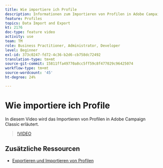 ```yaml
---
title: Wie importiere ich Profile
description: Informationen zum Importieren von Profilen in Adobe Campaign Classic
feature: Profiles
topics: Data Import and Export
kt: 2176
doc-type: feature video
activity: use
team: TM
role: Business Practitioner, Administrator, Developer
level: Beginner
exl-id: 373c0247-fd72-4c36-b2d6-cb758dc72492
translation-type: tm+mt
source-git-commit: 15811ffa49770a8cc5ff59c8f477029c96425074
workflow-type: tm+mt
source-wordcount: '45'
ht-degree: 24%

---
```


# Wie importiere ich Profile

In diesem Video wird das Importieren von Profilen in Adobe Campaign Classic erläutert.

>[!VIDEO](https://video.tv.adobe.com/v/25608?quality=12)

## Zusätzliche Ressourcen

- [Exportieren und Importieren von Profilen](https://docs.adobe.com/content/help/en/campaign-classic/using/getting-started/profile-management/exporting-and-importing-profiles.html)
